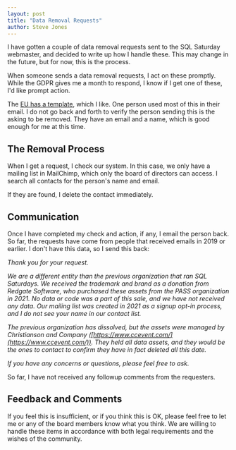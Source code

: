 ```yaml
---
layout: post
title: "Data Removal Requests"
author: Steve Jones
---
```


I have gotten a couple of data removal requests sent to the SQL Saturday webmaster, and decided to write up how I handle these. This may change in the future, but for now, this is the process.

When someone sends a data removal requests, I act on these promptly. While the GDPR gives me a month to respond, I know if I get one of these, I'd like prompt action. 

The [EU has a template](https://gdpr.eu/right-to-erasure-request-form/), which I like. One person used most of this in their email. I do not go back and forth to verify the person sending this is the asking to be removed. They have an email and a name, which is good enough for me at this time.

## The Removal Process

When I get a request, I check our system. In this case, we only have a mailing list in MailChimp, which only the board of directors can access. I search all contacts for the person's name and email.

If they are found, I delete the contact immediately.

## Communication

Once I have completed my check and action, if any, I email the person back. So far, the requests have come from people that received emails in 2019 or earlier. I don't have this data, so I send this back:

_Thank you for your request._

_We are a different entity than the previous organization that ran SQL Saturdays. We received the trademark and brand as a donation from Redgate Software, who purchased these assets from the PASS organization in 2021. No data or code was a part of this sale, and we have not received any data. Our mailing list was created in 2021 as a signup opt-in process, and I do not see your name in our contact list._

_The previous organization has dissolved, but the assets were managed by Christianson and Company ([https://www.ccevent.com/](https://www.ccevent.com/)). They held all data assets, and they would be the ones to contact to confirm they have in fact deleted all this date._

_If you have any concerns or questions, please feel free to ask._

So far, I have not received any followup comments from the requesters.

## Feedback and Comments

If you feel this is insufficient, or if you think this is OK, please feel free to let me or any of the board members know what you think. We are willing to handle these items in accordance with both legal requirements and the wishes of the community.
